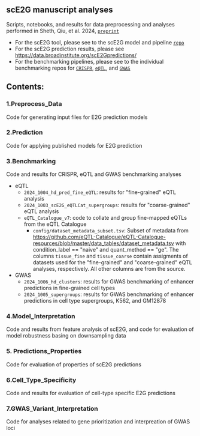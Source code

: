 ## scE2G manuscript analyses

Scripts, notebooks, and results for data preprocessing and analyses performed in Sheth, Qiu, et al. 2024, [`preprint`](https://www.biorxiv.org/content/10.1101/2024.11.23.624931v1)

* For the scE2G tool, please see to the scE2G model and pipeline [`repo`](https://github.com/EngreitzLab/sc-E2G)
* For the scE2G prediction results, please see https://data.broadinstitute.org/scE2Gpredictions/ 
* For the benchmarking pipelines, please see to the individual benchmarking repos for [`CRISPR`](https://github.com/EngreitzLab/CRISPR_comparison/tree/main), [`eQTL`](https://github.com/EngreitzLab/eQTLEnrichment/tree/integrated), and [`GWAS`](https://github.com/EngreitzLab/GWAS_E2G_benchmarking)

## Contents:

### 1.Preprocess_Data
Code for generating input files for E2G prediction models

### 2.Prediction
Code for applying published models for E2G prediction 

### 3.Benchmarking
Code and results for CRISPR, eQTL and GWAS benchmarking analyses
* eQTL
	* `2024_1004_hd_pred_fine_eQTL`: results for "fine-grained" eQTL analysis
	* `2024_1003_scE2G_eQTLCat_supergroups`: results for "coarse-grained" eQTL analysis
	* `eQTL_Catalogue_v7`: code to collate and group fine-mapped eQTLs from the eQTL Catalogue
		* `config/dataset_metadata_subset.tsv`: Subset of metadata from https://github.com/eQTL-Catalogue/eQTL-Catalogue-resources/blob/master/data_tables/dataset_metadata.tsv with condition_label == "naive" and quant_method == "ge". The columns `tissue_fine` and `tissue_coarse` contain assigments of datasets used for the "fine-grained" and "coarse-grained" eQTL analyses, respectively. All other columns are from the source.
* GWAS
	* `2024_1006_hd_clusters`: results for GWAS benchmarking of enhancer predictions in fine-grained cell types
	* `2024_1005_supergroups`: results for GWAS benchmarking of enhancer predictions in cell type supergroups, K562, and GM12878

### 4.Model_Interpretation
Code and results from feature analysis of scE2G, and code for evaluation of model robustness basing on downsampling data

### 5. Predictions_Properties
Code for evaluation of properties of scE2G predictions

### 6.Cell_Type_Specificity
Code and results for evaluation of cell-type specific E2G predictions

### 7.GWAS_Variant_Interpretation
Code for analyses related to gene prioritization and interpreation of GWAS loci 
